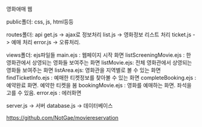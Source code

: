 영화애매 웹

public폴더: css, js, html등등

routes폴더: api
get.js -> ajax로 정보처리
list.js -> 영화정보 리스트 처리
ticket.js -> 예매 처리
error.js -> 오류처리.

views폴더: ejs파일들
main.ejs : 웹페이지 시작 화면
listScreeningMovie.ejs : 한 영화관에서 상영되는 영화들 보여주는 화면
listMovie.ejs: 전체 영화관에서 상영되는 영화들 보여주는 화면
listArea.ejs: 영화관을 지역별로 볼 수 있는 화면
findTicketInfo.ejs : 예매한 티켓정보를 찾아볼 수 있는 화면
completeBooking.ejs : 예약완료 화면. 예약한 티켓을 봄
bookingMovie.ejs : 영화를 예매하는 화면. 좌석을 고를 수 있음.
error.ejs : 에러화면

server.js -> 서버
database.js -> 데이터베이스

https://github.com/NotGae/moviereservation